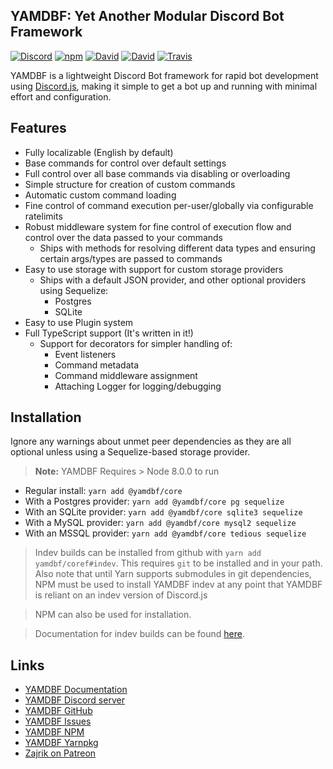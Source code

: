 ## YAMDBF: Yet Another Modular Discord Bot Framework

[![Discord](https://discordapp.com/api/guilds/233751981838041090/embed.png)](https://discord.gg/cMXkbXV)
[![npm](https://img.shields.io/npm/v/@yamdbf/core.svg?maxAge=3600)](https://www.npmjs.com/package/@yamdbf/core)
[![David](https://david-dm.org/yamdbf/core/status.svg)](https://david-dm.org/yamdbf/core)
[![David](https://david-dm.org/yamdbf/core/peer-status.svg)](https://david-dm.org/yamdbf/core?type=peer)
[![Travis](https://api.travis-ci.org/yamdbf/core.svg)](https://travis-ci.org/yamdbf/core)

<!-- Hidden until someday when scoped packages are supported -->
<!-- [![NPM](https://nodei.co/npm/@yamdbf/core.png?downloads=true&stars=true)](https://nodei.co/npm/yamdbf/) -->

YAMDBF is a lightweight Discord Bot framework for rapid bot development using [Discord.js](https://discord.js.org),
making it simple to get a bot up and running with minimal effort and configuration.

## Features
- Fully localizable (English by default)
- Base commands for control over default settings
- Full control over all base commands via disabling or overloading
- Simple structure for creation of custom commands
- Automatic custom command loading
- Fine control of command execution per-user/globally via configurable ratelimits
- Robust middleware system for fine control of execution flow and  
  control over the data passed to your commands
  - Ships with methods for resolving different data types and ensuring  
    certain args/types are passed to commands
- Easy to use storage with support for custom storage providers
  - Ships with a default JSON provider, and other optional providers using Sequelize:
    - Postgres
	- SQLite
- Easy to use Plugin system
- Full TypeScript support (It's written in it!)
  - Support for decorators for simpler handling of:
	- Event listeners
    - Command metadata
	- Command middleware assignment
	- Attaching Logger for logging/debugging

## Installation
Ignore any warnings about unmet peer dependencies as they are all optional unless
using a Sequelize-based storage provider.

>**Note:** YAMDBF Requires > Node 8.0.0 to run

- Regular install: `yarn add @yamdbf/core`
- With a Postgres provider: `yarn add @yamdbf/core pg sequelize`
- With an SQLite provider: `yarn add @yamdbf/core sqlite3 sequelize`
- With a MySQL provider: `yarn add @yamdbf/core mysql2 sequelize`
- With an MSSQL provider: `yarn add @yamdbf/core tedious sequelize`

>Indev builds can be installed from github with `yarn add yamdbf/coref#indev`.
This requires `git` to be installed and in your path. Also note that until Yarn
supports submodules in git dependencies, NPM must be used to install YAMDBF indev
at any point that YAMDBF is reliant on an indev version of Discord.js

>NPM can also be used for installation.

>Documentation for indev builds can be found [here](https://yamdbf.js.org/indev).

## Links
- [YAMDBF Documentation](https://yamdbf.js.org)
- [YAMDBF Discord server](https://discord.gg/cMXkbXV)
- [YAMDBF GitHub](https://github.com/yamdbf/core)
- [YAMDBF Issues](https://github.com/yamdbf/core/issues)
- [YAMDBF NPM](https://www.npmjs.com/package/@yamdbf/core)
- [YAMDBF Yarnpkg](https://yarnpkg.com/en/package/@yamdbf/core)
- [Zajrik on Patreon](https://patreon.com/zajrik)